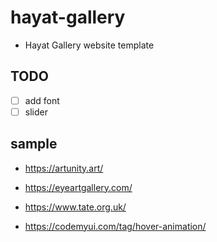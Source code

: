 # hayat-gallery

- Hayat Gallery website template

## TODO

- [ ] add font
- [ ] slider

## sample

- https://artunity.art/
- https://eyeartgallery.com/

- https://www.tate.org.uk/

- https://codemyui.com/tag/hover-animation/
